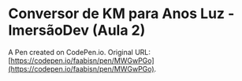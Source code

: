 # Conversor de KM para Anos Luz - ImersãoDev (Aula 2)

A Pen created on CodePen.io. Original URL: [https://codepen.io/faabisn/pen/MWGwPGo](https://codepen.io/faabisn/pen/MWGwPGo).

